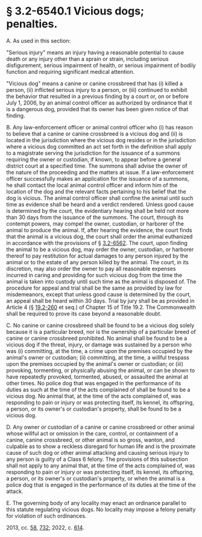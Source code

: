 # § 3.2-6540.1 Vicious dogs; penalties.

<p>A. As used in this section:</p><p>"Serious injury" means an injury having a reasonable potential to cause death or any injury other than a sprain or strain, including serious disfigurement, serious impairment of health, or serious impairment of bodily function and requiring significant medical attention.</p><p>"Vicious dog" means a canine or canine crossbreed that has (i) killed a person, (ii) inflicted serious injury to a person, or (iii) continued to exhibit the behavior that resulted in a previous finding by a court or, on or before July 1, 2006, by an animal control officer as authorized by ordinance that it is a dangerous dog, provided that its owner has been given notice of that finding.</p><p>B. Any law-enforcement officer or animal control officer who (i) has reason to believe that a canine or canine crossbreed is a vicious dog and (ii) is located in the jurisdiction where the vicious dog resides or in the jurisdiction where a vicious dog committed an act set forth in the definition shall apply to a magistrate serving the jurisdiction for the issuance of a summons requiring the owner or custodian, if known, to appear before a general district court at a specified time. The summons shall advise the owner of the nature of the proceeding and the matters at issue. If a law-enforcement officer successfully makes an application for the issuance of a summons, he shall contact the local animal control officer and inform him of the location of the dog and the relevant facts pertaining to his belief that the dog is vicious. The animal control officer shall confine the animal until such time as evidence shall be heard and a verdict rendered. Unless good cause is determined by the court, the evidentiary hearing shall be held not more than 30 days from the issuance of the summons. The court, through its contempt powers, may compel the owner, custodian, or harborer of the animal to produce the animal. If, after hearing the evidence, the court finds that the animal is a vicious dog, the court shall order the animal euthanized in accordance with the provisions of § <a href='/vacode/3.2-6562/'>3.2-6562</a>. The court, upon finding the animal to be a vicious dog, may order the owner, custodian, or harborer thereof to pay restitution for actual damages to any person injured by the animal or to the estate of any person killed by the animal. The court, in its discretion, may also order the owner to pay all reasonable expenses incurred in caring and providing for such vicious dog from the time the animal is taken into custody until such time as the animal is disposed of. The procedure for appeal and trial shall be the same as provided by law for misdemeanors, except that unless good cause is determined by the court, an appeal shall be heard within 30 days. Trial by jury shall be as provided in Article 4 (§ <a href='/vacode/19.2-260/'>19.2-260</a> et seq.) of Chapter 15 of Title 19.2. The Commonwealth shall be required to prove its case beyond a reasonable doubt.</p><p>C. No canine or canine crossbreed shall be found to be a vicious dog solely because it is a particular breed, nor is the ownership of a particular breed of canine or canine crossbreed prohibited. No animal shall be found to be a vicious dog if the threat, injury, or damage was sustained by a person who was (i) committing, at the time, a crime upon the premises occupied by the animal's owner or custodian; (ii) committing, at the time, a willful trespass upon the premises occupied by the animal's owner or custodian; or (iii) provoking, tormenting, or physically abusing the animal, or can be shown to have repeatedly provoked, tormented, abused, or assaulted the animal at other times. No police dog that was engaged in the performance of its duties as such at the time of the acts complained of shall be found to be a vicious dog. No animal that, at the time of the acts complained of, was responding to pain or injury or was protecting itself, its kennel, its offspring, a person, or its owner's or custodian's property, shall be found to be a vicious dog.</p><p>D. Any owner or custodian of a canine or canine crossbreed or other animal whose willful act or omission in the care, control, or containment of a canine, canine crossbreed, or other animal is so gross, wanton, and culpable as to show a reckless disregard for human life and is the proximate cause of such dog or other animal attacking and causing serious injury to any person is guilty of a Class 6 felony. The provisions of this subsection shall not apply to any animal that, at the time of the acts complained of, was responding to pain or injury or was protecting itself, its kennel, its offspring, a person, or its owner's or custodian's property, or when the animal is a police dog that is engaged in the performance of its duties at the time of the attack.</p><p>E. The governing body of any locality may enact an ordinance parallel to this statute regulating vicious dogs. No locality may impose a felony penalty for violation of such ordinances.</p><p>2013, cc. <a href='http://lis.virginia.gov/cgi-bin/legp604.exe?131+ful+CHAP0058'>58</a>, <a href='http://lis.virginia.gov/cgi-bin/legp604.exe?131+ful+CHAP0732'>732</a>; 2022, c. <a href='http://lis.virginia.gov/cgi-bin/legp604.exe?221+ful+CHAP0614'>614</a>.</p>